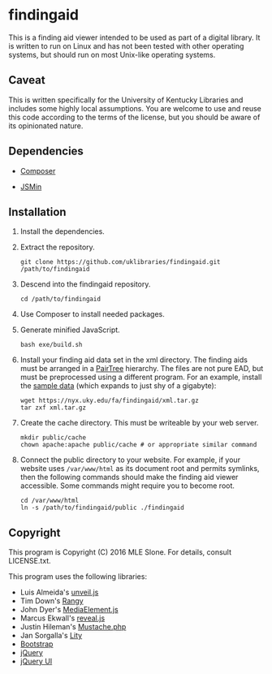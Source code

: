 findingaid
==========

This is a finding aid viewer intended to be used as part of a digital library.
It is written to run on Linux and has not been tested with other operating
systems, but should run on most Unix-like operating systems.

Caveat
------

This is written specifically for the University of Kentucky Libraries and includes
some highly local assumptions.  You are welcome to use and reuse this code according
to the terms of the license, but you should be aware of its opinionated nature.

Dependencies
------------

* [Composer](https://getcomposer.org)

* [JSMin](https://github.com/douglascrockford/JSMin)

Installation
------------

1. Install the dependencies.

2. Extract the repository.

    ```shell
    git clone https://github.com/uklibraries/findingaid.git /path/to/findingaid
    ```

3. Descend into the findingaid repository.

    ```shell
    cd /path/to/findingaid
    ```

4. Use Composer to install needed packages.

5. Generate minified JavaScript.

    ```shell
    bash exe/build.sh
    ```

6. Install your finding aid data set in the xml directory.  The finding aids
must be arranged in a
[PairTree](https://confluence.ucop.edu/display/Curation/PairTree) hierarchy.
The files are not pure EAD, but must be preprocessed using a different
program.  For an example, install the
[sample data](https://nyx.uky.edu/fa/findingaid/xml.tar.gz)
(which expands to just shy of a gigabyte):

    ```shell
    wget https://nyx.uky.edu/fa/findingaid/xml.tar.gz
    tar zxf xml.tar.gz
    ```

7. Create the cache directory.  This must be writeable by your web server.

    ```shell
    mkdir public/cache
    chown apache:apache public/cache # or appropriate similar command
    ````

8. Connect the public directory to your website.  For example, if your
website uses `/var/www/html` as its document root and permits symlinks, then
the following commands should make the finding aid viewer accessible.  Some
commands might require you to become root.

    ```shell
    cd /var/www/html
    ln -s /path/to/findingaid/public ./findingaid
    ```

Copyright
---------

This program is Copyright (C) 2016 MLE Slone.  For details, consult
LICENSE.txt.

This program uses the following libraries:

* Luis Almeida's [unveil.js](https://github.com/luis-almeida/unveil)
* Tim Down's [Rangy](https://github.com/timdown/rangy)
* John Dyer's [MediaElement.js](http://mediaelementjs.com)
* Marcus Ekwall's [reveal.js](http://stackoverflow.com/a/7031800/237176)
* Justin Hileman's [Mustache.php](https://github.com/bobthecow/mustache.php)
* Jan Sorgalla's [Lity](http://sorgalla.com/lity/)
* [Bootstrap](https://getbootstrap.com)
* [jQuery](https://jquery.org)
* [jQuery UI](https://jqueryui.com)
